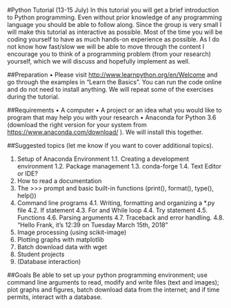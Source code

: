 #Python Tutorial (13-15 July)
In this tutorial you will get a brief introduction to Python programming. Even without prior knowledge of any programming language you should be able to follow along. Since the group is very small I will make this tutorial as interactive as possible. Most of the time you will be coding yourself to have as much hands-on experience as possible. As I do not know how fast/slow we will be able to move through the content I encourage you to think of a programming problem (from your research) yourself, which we will discuss and hopefully implement as well.

##Preparation
•	Please visit http://www.learnpython.org/en/Welcome and go through the examples in “Learn the Basics”. You can run the code online and do not need to install anything. We will repeat some of the exercises during the tutorial. 

##Requirements
•	A computer
•	A project or an idea what you would like to program that may help you with your research
•	Anaconda for Python 3.6 (download the right version for your system from  https://www.anaconda.com/download/ ). We will install this together.

##Suggested topics (let me know if you want to cover additional topics).
1.	Setup of Anaconda Environment
1.1.	Creating a development environment 
1.2.	Package management
1.3.	conda-forge
1.4.	Text Editor or IDE?
2.	How to read a documentation
3.	The >>> prompt and basic built-in functions (print(), format(), type(), help())
4.	Command line programs
4.1.	Writing, formatting and organizing a *.py file
4.2.	If statement
4.3.	For and While loop
4.4.	Try statement
4.5.	Functions
4.6.	Parsing arguments
4.7.	Traceback and error handling.
4.8.	“Hello Frank, it’s 12:39 on Tuesday March 15th, 2018”
5.	Image processing (using scikit-image)
6.	Plotting graphs with matplotlib
7.	Batch download data with wget
8.	Student projects
9.	(Database interaction)

##Goals
Be able to set up your python programming environment; use command line arguments to read, modify and write files (text and images); plot graphs and figures, batch download data from the internet; and if time permits, interact with a database. 

